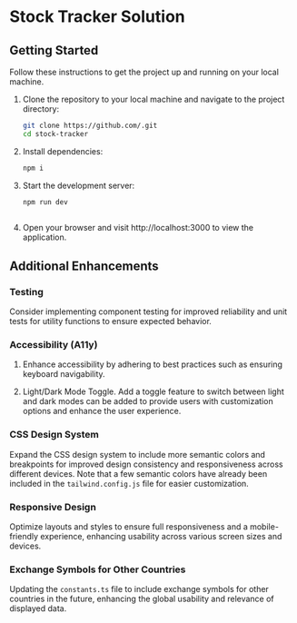 # Stock Tracker Solution

## Getting Started

Follow these instructions to get the project up and running on your local machine.

1. Clone the repository to your local machine and navigate to the project directory:
   ```bash
   git clone https://github.com/.git
   cd stock-tracker
2. Install dependencies:
   ```bash
   npm i

3. Start the development server:
   ```bash
   npm run dev
  
4. Open your browser and visit http://localhost:3000 to view the application.

## Additional Enhancements

### Testing

Consider implementing component testing for improved reliability and unit tests for utility functions to ensure expected behavior.

### Accessibility (A11y)

1. Enhance accessibility by adhering to best practices such as ensuring keyboard navigability.

2. Light/Dark Mode Toggle. Add a toggle feature to switch between light and dark modes can be added to provide users with customization options and enhance the user experience.

### CSS Design System

Expand the CSS design system to include more semantic colors and breakpoints for improved design consistency and responsiveness across different devices. Note that a few semantic colors have already been included in the `tailwind.config.js` file for easier customization.


### Responsive Design

Optimize layouts and styles to ensure full responsiveness and a mobile-friendly experience, enhancing usability across various screen sizes and devices.

### Exchange Symbols for Other Countries

Updating the `constants.ts` file to include exchange symbols for other countries in the future, enhancing the global usability and relevance of displayed data. 
